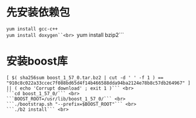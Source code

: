 # 先安装依赖包
``yum install gcc-c++`` <br>
```yum install doxygen``<br>
```yum install bzip2```<br>
# 安装boost库
```wget -c 'http://sourceforge.net/projects/boost/files/boost/1.57.0/boost_1_57_0.tar.bz2/download' -O boost_1_57_0.tar.bz2
[ $( sha256sum boost_1_57_0.tar.bz2 | cut -d ' ' -f 1 ) == "910c8c022a33ccec7f088bd65d4f14b466588dda94ba2124e78b8c57db264967" ] || ( echo 'Corrupt download' ; exit 1 )``` <br>
```cd boost_1_57_0/``` <br> 
```BOOST_ROOT=/usr/lib/boost_1_57_0/``` <br>
```./bootstrap.sh "--prefix=$BOOST_ROOT"``` <br>
```./b2 install``` <br>

